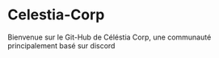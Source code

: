 # Celestia-Corp
Bienvenue sur le Git-Hub de Céléstia Corp, une communauté principalement basé sur discord
